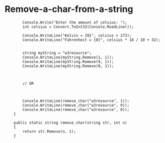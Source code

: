 # Remove-a-char-from-a-string




            Console.Write("Enter the amount of celsius: ");
            int celsius = Convert.ToInt32(Console.ReadLine());

            Console.WriteLine("Kelvin = {0}", celsius + 273);
            Console.WriteLine("Fahrenheit = {0}", celsius * 18 / 10 + 32);


            string myString = "w3resource";
            Console.WriteLine(myString.Remove(1, 1));
            Console.WriteLine(myString.Remove(9, 1));
            Console.WriteLine(myString.Remove(0, 1));



            // OR

            

            Console.WriteLine(remove_char("w3resource", 1));
            Console.WriteLine(remove_char("w3resource", 9));
            Console.WriteLine(remove_char("w3resource", 0));
        }

        public static string remove_char(string str, int n)
        {
            return str.Remove(n, 1);
        }
